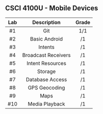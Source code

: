  ## CSCI 4100U - Mobile Devices

| Lab | Description | Grade |
|:-:|:-:|:-:|
| #1 | Git | 1/1 |
| #2 | Basic Android | /1 |
| #3 | Intents | /1 |
| #4 | Broadcast Receivers| /1 |
| #5 | Intent Resources | /1 |
| #6 | Storage | /1 |
| #7 | Database Access | /1 |
| #8 | GPS Geocoding | /1 |
| #9 | Maps | /1 |
| #10 | Media Playback | /1 |
